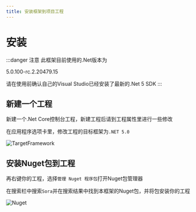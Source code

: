 ```yaml
---
title: 安装框架到项目工程
---
```


# 安装

:::danger 注意
此框架目前使用的.Net版本为

5.0.100-rc.2.20479.15

请在使用前确认自己的Visual Studio已经安装了最新的.Net 5 SDK
:::

## 新建一个工程

新建一个.Net Core控制台工程，新建工程后请到工程属性里进行一些修改

在应用程序选项卡里，修改工程的目标框架为`.NET 5.0`

![TargetFramework](https://i.loli.net/2020/10/15/v2iwARaN9UoFyHX.png)

## 安装Nuget包到工程

再右键你的工程，选择`管理 Nuget 程序包`打开Nuget包管理器

在搜索栏中搜索`Sora`并在搜索结果中找到本框架的Nuget包，并将包安装你的工程

![Nuget](https://i.loli.net/2020/10/15/3ax9BfWd8yHpEzt.png)